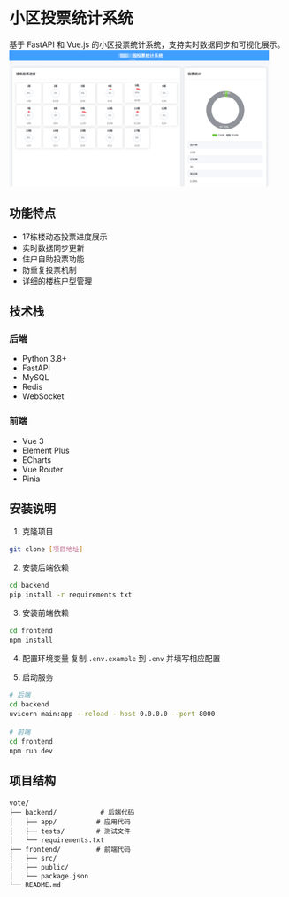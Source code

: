 
# 小区投票统计系统

基于 FastAPI 和 Vue.js 的小区投票统计系统，支持实时数据同步和可视化展示。
<img src="images/interface.png" width="470px">
## 功能特点

- 17栋楼动态投票进度展示
- 实时数据同步更新
- 住户自助投票功能
- 防重复投票机制
- 详细的楼栋户型管理

## 技术栈

### 后端
- Python 3.8+
- FastAPI
- MySQL
- Redis
- WebSocket

### 前端
- Vue 3
- Element Plus
- ECharts
- Vue Router
- Pinia

## 安装说明

1. 克隆项目
```bash
git clone [项目地址]
```

2. 安装后端依赖
```bash
cd backend
pip install -r requirements.txt
```

3. 安装前端依赖
```bash
cd frontend
npm install
```

4. 配置环境变量
复制 `.env.example` 到 `.env` 并填写相应配置

5. 启动服务
```bash
# 后端
cd backend
uvicorn main:app --reload --host 0.0.0.0 --port 8000

# 前端
cd frontend
npm run dev
```

## 项目结构
```
vote/
├── backend/           # 后端代码
│   ├── app/          # 应用代码
│   ├── tests/        # 测试文件
│   └── requirements.txt
├── frontend/         # 前端代码
│   ├── src/
│   ├── public/
│   └── package.json
└── README.md
``` 
